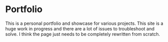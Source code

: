 # Portfolio

This is a personal portfolio and showcase for various projects. This site is a huge work in progress and there are a lot of issues to troubleshoot and solve. I think the page just needs to be completely rewritten from scratch.